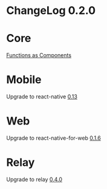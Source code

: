 # ChangeLog 0.2.0

# Core 

[Functions as Components](../docs/StatelessFunctionComponents.md)

# Mobile 

Upgrade to react-native [0.13](https://github.com/facebook/react-native/releases/tag/v0.13.0-rc)


# Web

Upgrade to react-native-for-web [0.1.6](https://github.com/KodersLab/react-native-for-web/releases/tag/0.1.6)


# Relay

Upgrade to relay [0.4.0](https://github.com/facebook/relay/blob/master/CHANGELOG.md#040-october-13-2015)